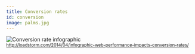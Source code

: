 ```yaml
---
title: Conversion rates
id: conversion
image: palms.jpg
---
```


![Conversion rate infographic]({{site.baseurl}}images/front-end-performance/conversion.png)  
<small><http://loadstorm.com/2014/04/infographic-web-performance-impacts-conversion-rates/></small>